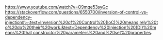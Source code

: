https://www.youtube.com/watch?v=O9mqe53syGc
https://stackoverflow.com/questions/6550700/inversion-of-control-vs-dependency-injection#:~:text=Inversion%20of%20Control%20(IoC)%20means,rely%20to%20do%20their%20work.&text=Dependency%20Injection%20(DI)%20means%20that,constructor%20parameters%20and%20set%20properties.